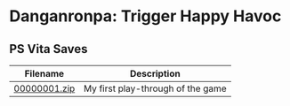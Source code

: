 # Danganronpa: Trigger Happy Havoc

## PS Vita Saves

| Filename | Description |
|----------|-------------|
| [00000001.zip](00000001.zip) | My first play-through of the game  |
